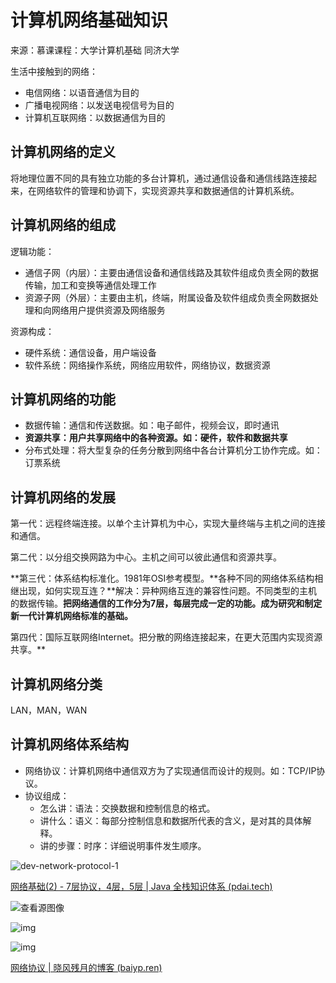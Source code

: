 # 计算机网络基础知识

来源：慕课课程：大学计算机基础 同济大学

生活中接触到的网络：

- 电信网络：以语音通信为目的
- 广播电视网络：以发送电视信号为目的
- 计算机互联网络：以数据通信为目的



## 计算机网络的定义

将地理位置不同的具有独立功能的多台计算机，通过通信设备和通信线路连接起来，在网络软件的管理和协调下，实现资源共享和数据通信的计算机系统。

## 计算机网络的组成

逻辑功能：

- 通信子网（内层）：主要由通信设备和通信线路及其软件组成负责全网的数据传输，加工和变换等通信处理工作
- 资源子网（外层）：主要由主机，终端，附属设备及软件组成负责全网数据处理和向网络用户提供资源及网络服务

资源构成：

- 硬件系统：通信设备，用户端设备
- 软件系统：网络操作系统，网络应用软件，网络协议，数据资源

## 计算机网络的功能

- 数据传输：通信和传送数据。如：电子邮件，视频会议，即时通讯
- **资源共享：用户共享网络中的各种资源。如：硬件，软件和数据共享**
- 分布式处理：将大型复杂的任务分散到网络中各台计算机分工协作完成。如：订票系统

## 计算机网络的发展

第一代：远程终端连接。以单个主计算机为中心，实现大量终端与主机之间的连接和通信。

第二代：以分组交换网路为中心。主机之间可以彼此通信和资源共享。

**第三代：体系结构标准化。1981年OSI参考模型。**各种不同的网络体系结构相继出现，如何实现互连？**解决：异种网络互连的兼容性问题。不同类型的主机的数据传输。****把网络通信的工作分为7层，每层完成一定的功能**。成为研究和制定新一代计算机网络标准的基础。**

第四代：国际互联网络Internet。把分散的网络连接起来，在更大范围内实现资源共享。**

## 计算机网络分类

LAN，MAN，WAN

## 计算机网络体系结构

- 网络协议：计算机网络中通信双方为了实现通信而设计的规则。如：TCP/IP协议。
- 协议组成：
  - 怎么讲：语法：交换数据和控制信息的格式。
  - 讲什么：语义：每部分控制信息和数据所代表的含义，是对其的具体解释。
  - 讲的步骤：时序：详细说明事件发生顺序。

![dev-network-protocol-1](https://i.loli.net/2021/08/11/pTcnusLymhA5XRx.png)

[网络基础(2) - 7层协议，4层，5层 | Java 全栈知识体系 (pdai.tech)](https://www.pdai.tech/md/develop/protocol/dev-protocol-osi7.html)

![查看源图像](https://i.loli.net/2021/08/11/jqCJSiQmeKzTgyn.png)

![img](https://i.loli.net/2021/08/11/MxstVH9cWZdkCNK.jpg)

![img](https://i.loli.net/2021/08/11/IFpblSqQi4PEOCa.png)

[网络协议 | 晓风残月的博客 (baiyp.ren)](https://www.baiyp.ren/网络协议.html)

